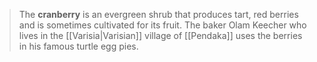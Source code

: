 > The **cranberry** is an evergreen shrub that produces tart, red berries and is sometimes cultivated for its fruit. The baker Olam Keecher who lives in the [[Varisia|Varisian]] village of [[Pendaka]] uses the berries in his famous turtle egg pies.







